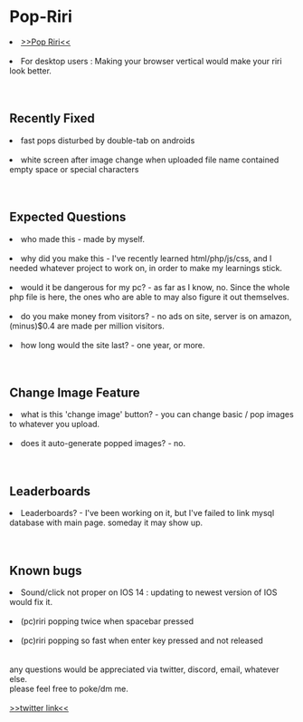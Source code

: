 <h1>Pop-Riri</h1>

<li><a href = "http://pop-riri.click/">>>Pop Riri<<</a></li><br>
<li>For desktop users : Making your browser vertical would make your riri look better.</li>
<br>
<br>
<h2>Recently Fixed</h2>
<li>fast pops disturbed by double-tab on androids</li><br>
<li>white screen after image change when uploaded file name contained empty space or special characters</li><br>
<br>
<h2>Expected Questions</h2>
<li>who made this - made by myself.</li><br>
<li>why did you make this - I've recently learned html/php/js/css, and I needed whatever project to work on, in order to make my learnings stick.</li><br>
<li>would it be dangerous for my pc? - as far as I know, no. Since the whole php file is here, the ones who are able to may also figure it out themselves.</li><br>
<li>do you make money from visitors? - no ads on site, server is on amazon, (minus)$0.4 are made per million visitors.</li><br>
<li>how long would the site last? - one year, or more.</li><br>
<br>
<h2>Change Image Feature</h2>
<li>what is this 'change image' button? - you can change basic / pop images to whatever you upload.</li><br>
<li>does it auto-generate popped images? - no.</li><br>
<br>
<h2>Leaderboards</h2>
<li>Leaderboards? - I've been working on it, but I've failed to link mysql database with main page. someday it may show up.</li><br>
<br>
<h2>Known bugs</h2>
<li>Sound/click not proper on IOS 14 : updating to newest version of IOS would fix it. </li><br>
<li>(pc)riri popping twice when spacebar pressed</li><br>
<li>(pc)riri popping so fast when enter key pressed and not released</li><br>
<br>
any questions would be appreciated via twitter, discord, email, whatever else.<br>
please feel free to poke/dm me.<br>
<br>
<a href = "https://twitter.com/mosinori2256">>>twitter link<<</a><br>
